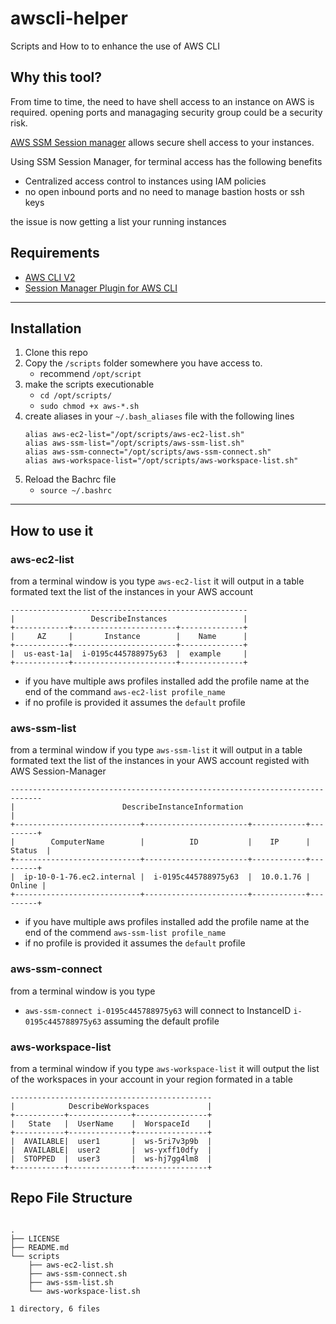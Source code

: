 # awscli-helper

Scripts and How to to enhance the use of AWS CLI

## Why this tool?

From time to time, the need to have shell access to an instance on AWS is required.
opening ports and managaging security group could be a security risk.

[AWS SSM Session manager][ssm link] allows secure shell access to your instances.

Using SSM Session Manager, for terminal access has the following benefits

- Centralized access control to instances using IAM policies
- no open inbound ports and no need to manage bastion hosts or ssh keys

the issue is now getting a list your running instances

## Requirements

- [AWS CLI V2][awscliurl]
- [Session Manager Plugin for AWS CLI][awsssmurl]

---

## Installation

1. Clone this repo
2. Copy the `/scripts` folder somewhere you have access to.
   - recommend `/opt/script`
3. make the scripts executionable
   - `cd /opt/scripts/`
   - `sudo chmod +x aws-*.sh`
4. create aliases in your `~/.bash_aliases` file with the following lines
   ```
   alias aws-ec2-list="/opt/scripts/aws-ec2-list.sh"
   alias aws-ssm-list="/opt/scripts/aws-ssm-list.sh"
   alias aws-ssm-connect="/opt/scripts/aws-ssm-connect.sh"
   alias aws-workspace-list="/opt/scripts/aws-workspace-list.sh"
   ```
5. Reload the Bachrc file
   - `source ~/.bashrc`

---

## How to use it

### aws-ec2-list

from a terminal window is you type
`aws-ec2-list` it will output in a table formated text the list of the instances in your AWS account

```
-----------------------------------------------------
|                 DescribeInstances                 |
+------------+-----------------------+--------------+
|     AZ     |       Instance        |    Name      |
+------------+-----------------------+--------------+
|  us-east-1a|  i-0195c445788975y63  |  example     |
+------------+-----------------------+--------------+
```

- if you have multiple aws profiles installed add the profile name at the end of the command `aws-ec2-list profile_name`
- if no profile is provided it assumes the `default` profile

### aws-ssm-list

from a terminal window if you type
`aws-ssm-list` it will output in a table formated text the list of the instances in your AWS account registed with AWS Session-Manager

```
-----------------------------------------------------------------------------
|                        DescribeInstanceInformation                        |
+----------------------------+-----------------------+------------+---------+
|        ComputerName        |          ID           |    IP      | Status  |
+----------------------------+-----------------------+------------+---------+
|  ip-10-0-1-76.ec2.internal |  i-0195c445788975y63  |  10.0.1.76 |  Online |
+----------------------------+-----------------------+------------+---------+
```

- if you have multiple aws profiles installed add the profile name at the end of the commend `aws-ssm-list profile_name`
- if no profile is provided it assumes the `default` profile

### aws-ssm-connect

from a terminal window is you type

- `aws-ssm-connect i-0195c445788975y63` will connect to InstanceID `i-0195c445788975y63` assuming the default profile

### aws-workspace-list

from a terminal window if you type
`aws-workspace-list` it will output the list of the workspaces in your account in your region formated in a table

```
---------------------------------------------
|            DescribeWorkspaces             |
+-----------+--------------+----------------+
|   State   |  UserName    |  WorspaceId    |
+-----------+--------------+----------------+
|  AVAILABLE|  user1       |  ws-5ri7v3p9b  |
|  AVAILABLE|  user2       |  ws-yxff10dfy  |
|  STOPPED  |  user3       |  ws-hj7gg4lm8  |
+-----------+--------------+----------------+
```

## Repo File Structure

```

.
├── LICENSE
├── README.md
└── scripts
    ├── aws-ec2-list.sh
    ├── aws-ssm-connect.sh
    ├── aws-ssm-list.sh
    └── aws-workspace-list.sh

1 directory, 6 files


```

[awscliurl]: https://docs.aws.amazon.com/cli/latest/userguide/install-cliv2.html
[awsssmurl]: https://docs.aws.amazon.com/systems-manager/latest/userguide/session-manager-working-with-install-plugin.html#install-plugin-macos
[ssm link]: https://docs.aws.amazon.com/systems-manager/latest/userguide/session-manager.html
